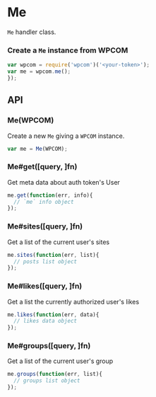 
# Me

`Me` handler class.

### Create a `Me` instance from WPCOM

```js
var wpcom = require('wpcom')('<your-token>');
var me = wpcom.me();
});
```

## API

### Me(WPCOM)

Create a new `Me` giving a `WPCOM` instance.

```js
var me = Me(WPCOM);
```

### Me#get([query, ]fn)

Get meta data about auth token's User

```js
me.get(function(err, info){
  // `me` info object
});
```

### Me#sites([query, ]fn)

Get a list of the current user's sites

```js
me.sites(function(err, list){
  // posts list object
});
```

### Me#likes([query, ]fn)

Get a list the currently authorized user's likes

```js
me.likes(function(err, data){
  // likes data object
});
```

### Me#groups([query, ]fn)

Get a list of the current user's group

```js
me.groups(function(err, list){
  // groups list object
});
```
